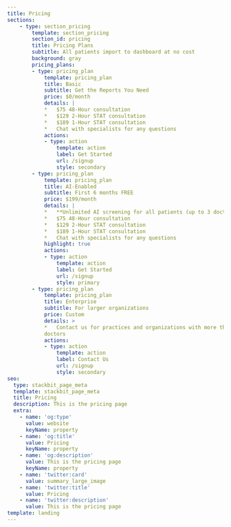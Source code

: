 ```yaml
---
title: Pricing
sections:
    - type: section_pricing
        template: section_pricing
        section_id: pricing
        title: Pricing Plans
        subtitle: All patients import to dashboard at no cost
        background: gray
        pricing_plans:
        - type: pricing_plan
            template: pricing_plan
            title: Basic
            subtitle: Get the Reports You Need
            price: $0/month
            details: |
            *   $75 48-Hour consultation
            *   $129 2-Hour STAT consultation
            *   $189 1-Hour STAT consultation
            *   Chat with specialists for any questions
            actions:
            - type: action
                template: action
                label: Get Started
                url: /signup
                style: secondary
        - type: pricing_plan
            template: pricing_plan
            title: AI-Enabled
            subtitle: First 6 months FREE
            price: $199/month
            details: |
            *   **Unlimited AI screening for all patients (up to 3 doctors)**
            *   $75 48-Hour consultation
            *   $129 2-Hour STAT consultation
            *   $189 1-Hour STAT consultation
            *   Chat with specialists for any questions
            highlight: true
            actions:
            - type: action
                template: action
                label: Get Started
                url: /signup
                style: primary
        - type: pricing_plan
            template: pricing_plan
            title: Enterprise
            subtitle: For larger organizations
            price: Custom
            details: >
            *   Contact us for practices and organizations with more than 10
            doctors
            actions:
            - type: action
                template: action
                label: Contact Us
                url: /signup
                style: secondary
seo:
  type: stackbit_page_meta
  template: stackbit_page_meta
  title: Pricing
  description: This is the pricing page
  extra:
    - name: 'og:type'
      value: website
      keyName: property
    - name: 'og:title'
      value: Pricing
      keyName: property
    - name: 'og:description'
      value: This is the pricing page
      keyName: property
    - name: 'twitter:card'
      value: summary_large_image
    - name: 'twitter:title'
      value: Pricing
    - name: 'twitter:description'
      value: This is the pricing page
template: landing
---
```

